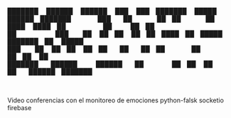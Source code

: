 ███████  ██████   ██████  ███    ███ ███████  █████   ██████ ███████ 
   ███  ██    ██ ██    ██ ████  ████ ██      ██   ██ ██      ██      
  ███   ██    ██ ██    ██ ██ ████ ██ █████   ███████ ██      █████   
 ███    ██    ██ ██    ██ ██  ██  ██ ██      ██   ██ ██      ██      
███████  ██████   ██████  ██      ██ ██      ██   ██  ██████ ███████ 
                                                                     

Video conferencias con el monitoreo de emociones
python-falsk
socketio
firebase
